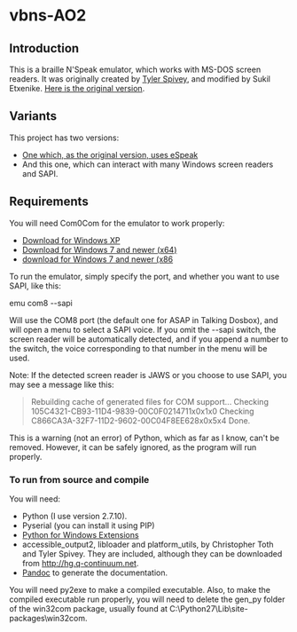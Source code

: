# vbns-AO2
## Introduction
This is a braille N'Speak emulator, which works with MS-DOS screen readers. It was originally created by [Tyler Spivey](https://www.allinaccess.com), and modified by Sukil Etxenike. [Here is the original version](http://batsupport.com/unsupported/dosbox/vbns.zip).

## Variants
This project has two versions:
* [One  which, as the original version, uses eSpeak](https://github.com/sukiletxe/vbns-espeak)
* And this one, which can interact with many Windows screen readers and SAPI.

## Requirements
You will need Com0Com for the emulator to work properly:
* [Download for Windows XP](http://sourceforge.net/projects/com0com/files/com0com/3.0.0.0/com0com-3.0.0.0-i386-and-x64-unsigned.zip/download)
* [Download for Windows 7 and newer (x64)](http://code.google.com/p/powersdr-iq/downloads/detail?name=setup_com0com_W7_x64_signed.exe&can=2&q=)
* [download for Windows 7 and newer (x86](http://code.google.com/p/powersdr-iq/downloads/detail?name=setup_com0com_W7_x86_signed.exe&can=2&q=)

To run the emulator, simply specify the port, and whether you want to use SAPI, like this:

emu com8 --sapi

Will use the COM8 port (the default one for ASAP in Talking Dosbox), and will open a menu to select a SAPI voice. If you omit the --sapi switch, the screen reader will be automatically detected, and if you append a number to the switch, the voice corresponding to that number in the menu will be used.

Note: If the detected screen reader is JAWS or you choose to use SAPI, you may see a message like this:

>Rebuilding cache of generated files for COM support...
> Checking 105C4321-CB93-11D4-9839-00C0F0214711x0x1x0
> Checking C866CA3A-32F7-11D2-9602-00C04F8EE628x0x5x4
> Done.

This is a warning (not an error) of Python, which as far as I know, can't be removed. However, it can be safely ignored, as the program will run properly.

### To run from source and compile
You will need:
* Python (I use version 2.7.10).
* Pyserial (you can install it using PIP)
* [Python for Windows Extensions](http://sourceforge.net/projects/pywin32/)
* accessible_output2, libloader and platform_utils, by Christopher Toth and Tyler Spivey. They are included, although they can be downloaded from <http://hg.q-continuum.net>.
* [Pandoc](http://pandoc.org/) to generate the documentation.

You will need py2exe to make a compiled executable. Also, to make the compiled executable run properly, you will need to delete the gen_py folder of the win32com package, usually found at C:\Python27\Lib\site-packages\win32com.

